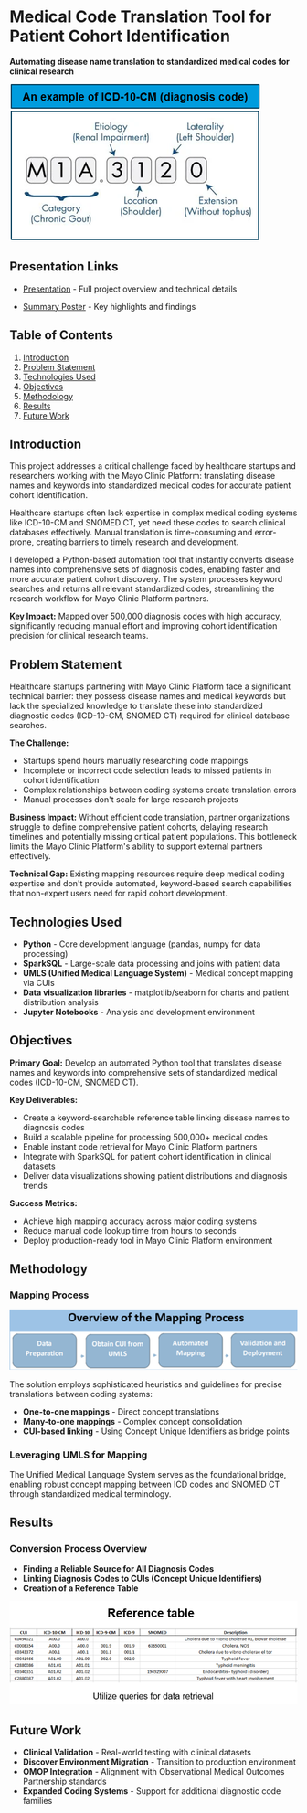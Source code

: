 # Medical Code Translation Tool for Patient Cohort Identification

**Automating disease name translation to standardized medical codes for clinical research**

![Introduction](images/Intro.png)

## Presentation Links
- [Presentation](documentation/MayoClinicPresentation.pdf) - Full project overview and technical details

- [Summary Poster](documentation/MayoClinicInternPoster.pdf) - Key highlights and findings

## Table of Contents
1. [Introduction](#introduction)
2. [Problem Statement](#problem-statement)
3. [Technologies Used](#technologies-used)
4. [Objectives](#objectives)
5. [Methodology](#methodology)
6. [Results](#results)
7. [Future Work](#future-work)

## Introduction
This project addresses a critical challenge faced by healthcare startups and researchers working with the Mayo Clinic Platform: translating disease names and keywords into standardized medical codes for accurate patient cohort identification.

Healthcare startups often lack expertise in complex medical coding systems like ICD-10-CM and SNOMED CT, yet need these codes to search clinical databases effectively. Manual translation is time-consuming and error-prone, creating barriers to timely research and development.

I developed a Python-based automation tool that instantly converts disease names into comprehensive sets of diagnosis codes, enabling faster and more accurate patient cohort discovery. The system processes keyword searches and returns all relevant standardized codes, streamlining the research workflow for Mayo Clinic Platform partners.

**Key Impact:** Mapped over 500,000 diagnosis codes with high accuracy, significantly reducing manual effort and improving cohort identification precision for clinical research teams.

## Problem Statement

Healthcare startups partnering with Mayo Clinic Platform face a significant technical barrier: they possess disease names and medical keywords but lack the specialized knowledge to translate these into standardized diagnostic codes (ICD-10-CM, SNOMED CT) required for clinical database searches.

**The Challenge:**
- Startups spend hours manually researching code mappings
- Incomplete or incorrect code selection leads to missed patients in cohort identification
- Complex relationships between coding systems create translation errors
- Manual processes don't scale for large research projects

**Business Impact:**
Without efficient code translation, partner organizations struggle to define comprehensive patient cohorts, delaying research timelines and potentially missing critical patient populations. This bottleneck limits the Mayo Clinic Platform's ability to support external partners effectively.

**Technical Gap:**
Existing mapping resources require deep medical coding expertise and don't provide automated, keyword-based search capabilities that non-expert users need for rapid cohort development.

## Technologies Used

- **Python** - Core development language (pandas, numpy for data processing)
- **SparkSQL** - Large-scale data processing and joins with patient data
- **UMLS (Unified Medical Language System)** - Medical concept mapping via CUIs
- **Data visualization libraries** - matplotlib/seaborn for charts and patient distribution analysis
- **Jupyter Notebooks** - Analysis and development environment

## Objectives

**Primary Goal:** Develop an automated Python tool that translates disease names and keywords into comprehensive sets of standardized medical codes (ICD-10-CM, SNOMED CT).

**Key Deliverables:**
- Create a keyword-searchable reference table linking disease names to diagnosis codes
- Build a scalable pipeline for processing 500,000+ medical codes
- Enable instant code retrieval for Mayo Clinic Platform partners
- Integrate with SparkSQL for patient cohort identification in clinical datasets
- Deliver data visualizations showing patient distributions and diagnosis trends

**Success Metrics:**
- Achieve high mapping accuracy across major coding systems
- Reduce manual code lookup time from hours to seconds
- Deploy production-ready tool in Mayo Clinic Platform environment

## Methodology
### Mapping Process
![Mapping Process](images/Mapping-process.png)

The solution employs sophisticated heuristics and guidelines for precise translations between coding systems:

- **One-to-one mappings** - Direct concept translations
- **Many-to-one mappings** - Complex concept consolidation
- **CUI-based linking** - Using Concept Unique Identifiers as bridge points

### Leveraging UMLS for Mapping
The Unified Medical Language System serves as the foundational bridge, enabling robust concept mapping between ICD codes and SNOMED CT through standardized medical terminology.

## Results
### Conversion Process Overview
- **Finding a Reliable Source for All Diagnosis Codes**
- **Linking Diagnosis Codes to CUIs (Concept Unique Identifiers)**
- **Creation of a Reference Table**

![Conversion Process](images/Conversion-process.png)

## Future Work

- **Clinical Validation** - Real-world testing with clinical datasets
- **Discover Environment Migration** - Transition to production environment
- **OMOP Integration** - Alignment with Observational Medical Outcomes Partnership standards
- **Expanded Coding Systems** - Support for additional diagnostic code families
